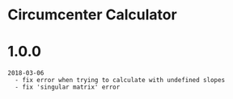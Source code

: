 # Circumcenter Calculator

# 1.0.0

    2018-03-06
      - fix error when trying to calculate with undefined slopes
      - fix 'singular matrix' error